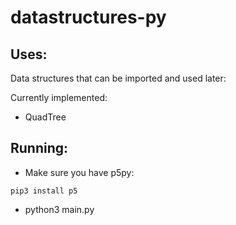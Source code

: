# datastructures-py

## Uses:
Data structures that can be imported and used later:

Currently implemented:
* QuadTree

## Running:
* Make sure you have p5py:
```
pip3 install p5
```
* python3 main.py

